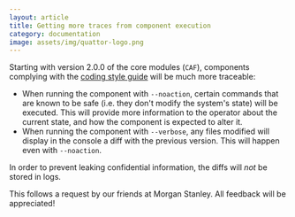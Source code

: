 ```yaml
---
layout: article
title: Getting more traces from component execution
category: documentation
image: assets/img/quattor-logo.png
---
```


Starting with version 2.0.0 of the core modules (`CAF`), components
complying with the
[coding style guide](/development/coding_style.html)
will be much more traceable:

* When running the component with `--noaction`, certain commands that
  are known to be safe (i.e. they don't modify the system's state)
  will be executed. This will provide more information to the operator
  about the current state, and how the component is expected to alter
  it.
* When running the component with `--verbose`, any files modified will
  display in the console a diff with the previous version. This will
  happen even with `--noaction`.

In order to prevent leaking confidential information, the diffs will
*not* be stored in logs.

This follows a request by our friends at Morgan Stanley. All feedback
will be appreciated!
